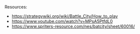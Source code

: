 Resources:
- https://strategywiki.org/wiki/Battle_City/How_to_play
- https://www.youtube.com/watch?v=MPsA5PtfdL0
- https://www.spriters-resource.com/nes/batcity/sheet/60016/
